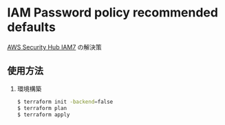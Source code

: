 # IAM Password policy recommended defaults
[AWS Security Hub IAM7](https://docs.aws.amazon.com/ja_jp/securityhub/latest/userguide/securityhub-standards-fsbp-controls.html#fsbp-iam-7) の解決策

## 使用方法
1. 環境構築
    ```bash
    $ terraform init -backend=false
    $ terraform plan
    $ terraform apply
    ```